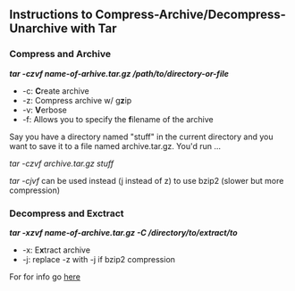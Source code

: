 ## Instructions to Compress-Archive/Decompress-Unarchive with Tar

### Compress and Archive <br>
**_tar -czvf name-of-arhive.tar.gz /path/to/directory-or-file_**

- -c: **C**reate archive
- -z: Compress archive w/ g**z**ip
- -v: **V**erbose
- -f: Allows you to specify the **f**ilename of the archive

Say you have a directory named "stuff" in the current directory and you want to
save it to a file named archive.tar.gz. You'd run ...

_tar -czvf archive.tar.gz stuff_

_tar -cjvf_ can be used instead (j instead of z) to use bzip2 (slower but more compression)


### Decompress and Exctract <br>
**_tar -xzvf name-of-archive.tar.gz -C /directory/to/extract/to_**

- -x: E**x**tract archive
- -j: replace -z with -j if bzip2 compression


For for info go [here](https://www.howtogeek.com/248780/how-to-compress-and-extract-files-using-the-tar-command-on-linux/)
